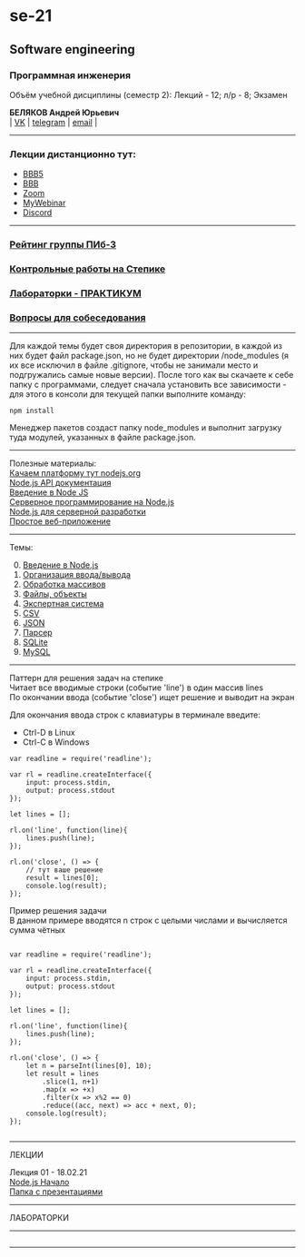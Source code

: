 # se-21  

## Software engineering  

### Программная инженерия  

Объём учебной дисциплины (семестр 2): Лекций - 12; л/р - 8; Экзамен  

**БЕЛЯКОВ Андрей Юрьевич**  
| [VK](https://vk.com/permCube) | [telegram](https://t.me/AndreyPerm) | [email](mailto:belyakov@pgatu.ru) |  
  
--- 

### Лекции дистанционно тут:  

* [BBB5](https://bbb5.psaa.ru/b/and-rqi-vdx)  
* [BBB](https://bbb.psaa.ru/b/and-jcn-9at)  
* [Zoom](https://us04web.zoom.us/j/6931731236?pwd=T1lNamFoMjJtMHlSbWVKZHF2d3Qwdz09)  
* [MyWebinar](https://go.mywebinar.com/npkg-qmfz-cgsl-cdtw)  
* [Discord](https://discord.gg/ZK4kgdn)  

--- 

### [Рейтинг группы ПИб-3](https://docs.google.com/spreadsheets/d/189XjCTS8Duof7kzUyPp8pZJd0F9IcxT7rorJR9f3Hnk/edit?usp=sharing)  

### [Контрольные работы на Степике](https://stepik.org/64867/)  

### [Лабораторки - ПРАКТИКУМ](https://pcoding.ru/pdf/jsFuncCoding.pdf)  

### [Вопросы для собеседования](questions.md)  

---

Для каждой темы будет своя директория в репозитории, в каждой из них будет файл package.json, но не будет директории /node_modules (я их все исключил в файле .gitignore, чтобы не занимали место и подгружались самые новые версии). После того как вы скачаете к себе папку с программами, следует сначала установить все зависимости - для этого в консоли для текущей папки выполните команду:
```
npm install
```
Менеджер пакетов создаст папку node_modules и выполнит загрузку туда модулей, указанных в файле package.json.

---  

Полезные материалы:  
[Качаем платформу тут nodejs.org](https://nodejs.org/en/download/)  
[Node.js API документация](https://nodejs.org/api/)  
[Введение в Node JS](https://metanit.com/web/nodejs/1.1.php)  
[Серверное программирование на Node.js](https://code.tutsplus.com/ru/tutorials/learning-server-side-javascript-with-nodejs--net-10044)  
[Node.js для серверной разработки](https://habr.com/ru/company/ruvds/blog/345164/)  
[Простое веб-приложение](https://umbrellait.com/ru/blog/how-to-build-a-simple-web-application-using-node-js/)  

---  

Темы:  

0. [Введение в Node.js](./theme-00-intro/)  
1. [Организация ввода/вывода](./theme-01-io/)  
2. [Обработка массивов]()  
3. [Файлы, объекты]()  
4. [Экспертная система]()  
5. [CSV]()  
6. [JSON]()  
7. [Парсер]()  
8. [SQLite]()  
9. [MySQL]()  

---  

Паттерн для решения задач на степике  
Читает все вводимые строки (событие 'line') в один массив lines  
По окончании ввода (событие 'close') ищет решение и выводит на экран  

Для окончания ввода строк с клавиатуры в терминале введите:  
* Ctrl-D в Linux  
* Ctrl-C в Windows  

```
var readline = require('readline');

var rl = readline.createInterface({
    input: process.stdin,
    output: process.stdout
});

let lines = [];

rl.on('line', function(line){
    lines.push(line);
});

rl.on('close', () => {
    // тут ваше решение
	result = lines[0];
    console.log(result);
});
```

Пример решения задачи  
В данном примере вводятся n строк с целыми числами и вычисляется сумма чётных  

```

var readline = require('readline');

var rl = readline.createInterface({
    input: process.stdin,
    output: process.stdout
});

let lines = [];

rl.on('line', function(line){
    lines.push(line);
});

rl.on('close', () => {
    let n = parseInt(lines[0], 10);
    let result = lines
        .slice(1, n+1)
        .map(x => +x)
        .filter(x => x%2 == 0)
        .reduce((acc, next) => acc + next, 0);
    console.log(result);
});
  
```

---  

ЛЕКЦИИ  

Лекция 01 - 18.02.21  
[Node.js Начало](https://show.zohopublic.com/publish/lgpre0a1454160d4141e8834b825916cafb31)  
[Папка с презентациями](https://drive.google.com/drive/folders/1oIwYQdkQ0gjt4PXG1wOf-2JBIxu3rOUT?usp=sharing)  

---  

ЛАБОРАТОРКИ

---  

```

```

---  

